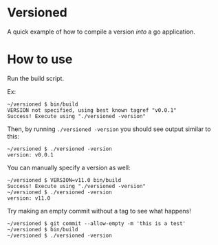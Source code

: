 Versioned
=========

A quick example of how to compile a version *into* a go application.

How to use
==========

Run the build script.

Ex:

```
~/versioned $ bin/build
VERSION not specified, using best known tagref "v0.0.1"
Success! Execute using "./versioned -version"
```

Then, by running `./versioned -version` you should see output similar to this:

```
~/versioned $ ./versioned -version
version: v0.0.1
```

You can manually specify a version as well:

```
~/versioned $ VERSION=v11.0 bin/build
Success! Execute using "./versioned -version"
~/versioned $ ./versioned -version
version: v11.0

```

Try making an empty commit without a tag to see what happens!

```
~/versioned $ git commit --allow-empty -m 'this is a test'
~/versioned $ bin/build
~/versioned $ ./versioned -version
```
